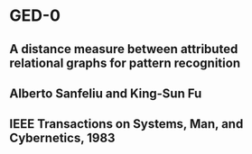 # GED-0
## A distance measure between attributed relational graphs for pattern recognition
## Alberto Sanfeliu and King-Sun Fu
## IEEE Transactions on Systems, Man, and Cybernetics, 1983
